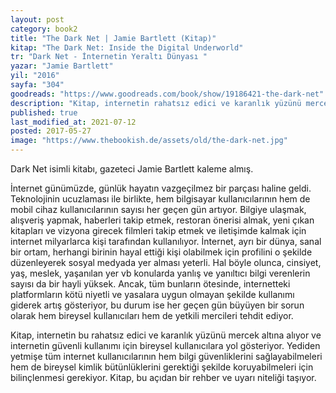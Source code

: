 ```yaml
---
layout: post  
category: book2  
title: "The Dark Net | Jamie Bartlett (Kitap)"  
kitap: "The Dark Net: Inside the Digital Underworld"  
tr: "Dark Net - İnternetin Yeraltı Dünyası "  
yazar: "Jamie Bartlett"  
yil: "2016"  
sayfa: "304"  
goodreads: "https://www.goodreads.com/book/show/19186421-the-dark-net"
description: "Kitap, internetin rahatsız edici ve karanlık yüzünü mercek altına alıyor ve internetin güvenli kullanımı için bireysel kullanıcılara yol gösteriyor."
published: true
last_modified_at: 2021-07-12
posted: 2017-05-27
image: "https://www.thebookish.de/assets/old/the-dark-net.jpg"
---
```


Dark Net isimli kitabı, gazeteci Jamie Bartlett kaleme almış.  
  
İnternet günümüzde, günlük hayatın vazgeçilmez bir parçası haline geldi. Teknolojinin ucuzlaması ile birlikte, hem bilgisayar kullanıcılarının hem de mobil cihaz kullanıcılarının sayısı her geçen gün artıyor. Bilgiye ulaşmak, alışveriş yapmak, haberleri takip etmek, restoran önerisi almak, yeni çıkan kitapları ve vizyona girecek filmleri takip etmek ve iletişimde kalmak için internet milyarlarca kişi tarafından kullanılıyor. İnternet, ayrı bir dünya, sanal bir ortam, herhangi birinin hayal ettiği kişi olabilmek için profilini o şekilde düzenleyerek sosyal medyada yer alması yeterli. Hal böyle olunca, cinsiyet, yaş, meslek, yaşanılan yer vb konularda yanlış ve yanıltıcı bilgi verenlerin sayısı da bir hayli yüksek. Ancak, tüm bunların ötesinde, internetteki platformların kötü niyetli ve yasalara uygun olmayan şekilde kullanımı giderek artış gösteriyor, bu durum ise her geçen gün büyüyen bir sorun olarak hem bireysel kullanıcıları hem de yetkili mercileri tehdit ediyor.  
  
Kitap, internetin bu rahatsız edici ve karanlık yüzünü mercek altına alıyor ve internetin güvenli kullanımı için bireysel kullanıcılara yol gösteriyor. Yediden yetmişe tüm internet kullanıcılarının hem bilgi güvenliklerini sağlayabilmeleri hem de bireysel kimlik bütünlüklerini gerektiği şekilde koruyabilmeleri için bilinçlenmesi gerekiyor. Kitap, bu açıdan bir rehber ve uyarı niteliği taşıyor.  
  
  
